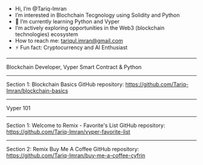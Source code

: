 -  Hi, I’m @Tariq-Imran
-  I’m interested in Blochchain Tecgnology using Solidity and Python
- 🌱 I’m currently learning Python and Vyper
- I’m actively exploring opportunities in the Web3 (blockchain technologies) ecosystem
- How to reach me: tariqul.imran@gmail.com 
- ⚡ Fun fact: Cryptocurrency and AI Enthusiast

<!---
Tariq-Imran/Tariq-Imran is a ✨ special ✨ repository because its `README.md` (this file) appears on your GitHub profile.
You can click the Preview link to take a look at your changes.
--->
***
Blockchain Developer, Vyper Smart Contract & Python
***

Section 1: Blockchain Basics
GitHub repository: https://github.com/Tariq-Imran/blockchain-basics

***

Vyper 101

*** 
Section 1: Welcome to Remix - Favorite's List
GitHub repository: https://github.com/Tariq-Imran/vyper-favorite-list

***
Section 2: Remix Buy Me A Coffee
GitHub repository: https://github.com/Tariq-Imran/buy-me-a-coffee-cyfrin
